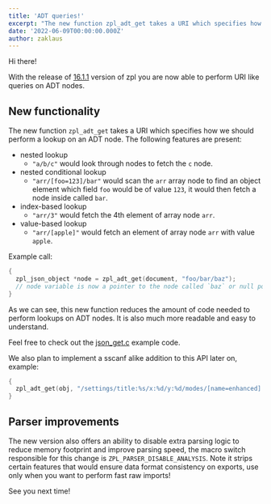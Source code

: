 ```yaml
---
title: 'ADT queries!'
excerpt: "The new function zpl_adt_get takes a URI which specifies how we should perform a lookup on an ADT node."
date: '2022-06-09T00:00:00.000Z'
author: zaklaus
---
```


Hi there!

With the release of [16.1.1](https://github.com/zpl-c/zpl/releases/tag/16.1.1) version of zpl you are now able to perform URI like queries on ADT nodes.

## New functionality

The new function `zpl_adt_get` takes a URI which specifies how we should perform a lookup on an ADT node. The following features are present:

* nested lookup
  * `"a/b/c"` would look through nodes to fetch the `c` node.
* nested conditional lookup
  * `"arr/[foo=123]/bar"` would scan the `arr` array node to find an object element which field `foo` would be of value `123`, it would then fetch a node inside called `bar`.
* index-based lookup
  * `"arr/3"` would fetch the 4th element of array node `arr`.
* value-based lookup
  * `"arr/[apple]"` would fetch an element of array node `arr` with value `apple`.

Example call:
```c
{
  zpl_json_object *node = zpl_adt_get(document, "foo/bar/baz");
  // node variable is now a pointer to the node called `baz` or null pointer if lookup has failed.
}
```

As we can see, this new function reduces the amount of code needed to perform lookups on ADT nodes. It is also much more readable and easy to understand.

Feel free to check out the [json_get.c](https://github.com/zpl-c/zpl/blob/master/code/apps/examples/json_get.c) example code.

We also plan to implement a sscanf alike addition to this API later on, example:
```c
{
  zpl_adt_get(obj, "/settings/title:%s/x:%d/y:%d/modes/[name=enhanced]:%n", title_str, &x, &y, node_ptr);
}
```

## Parser improvements

The new version also offers an ability to disable extra parsing logic to reduce memory footprint and improve parsing speed,
the macro switch responsible for this change is `ZPL_PARSER_DISABLE_ANALYSIS`. Note it strips certain features that would ensure data format consistency on exports, use only when you want to perform fast raw imports!

See you next time!
